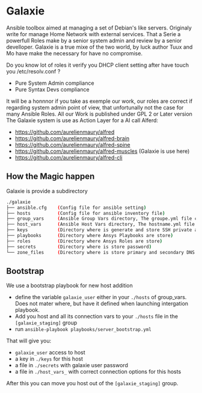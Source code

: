 # Galaxie

Ansible toolbox aimed at managing a set of Debian's like servers. Originaly write for manage Home Network with external services.
That a Serie a powerfull Roles make by a senior system admin and review by a senior develloper.
Galaxie is a true mixe of the two world, by luck author Tuux and Mo have make the necessary for have no compromise.

Do you know lot of roles it verify you DHCP client setting after have touch you /etc/resolv.conf ?

- Pure System Admin compliance
- Pure Syntax Devs compliance

It will be a honnnor if you take as exemple our work, our roles are correct if regarding system admin point of view, that unfortunally not the case for many Ansible Roles. 
All our Work is published under GPL 2 or Later version
The Galaxie system is use as Action Layer for a AI call Alferd: 
* https://github.com/aurelienmaury/alfred
* https://github.com/aurelienmaury/alfred-brain
* https://github.com/aurelienmaury/alfred-spine
* https://github.com/aurelienmaury/alfred-muscles (Galaxie is use here)
* https://github.com/aurelienmaury/alfred-cli

## How the Magic happen
Galaxie is provide a subdirectory

```bash
./galaxie
├── ansible.cfg    (Config file for ansible setting)
├── hosts          (Config file for ansible inventory file)
├── group_vars     (Ansible Group Vars directory, The groupe.yml file can store dedicated group of host vars)
├── host_vars      (Ansible Host Vars directory, The hostname.yml file can store dedicated host vars)
├── keys           (Directory where is generate and store SSH private and pub keys)
├── playbooks      (Directory where Ansys Playbooks are store)
├── roles          (Directory where Ansys Roles are store)
├── secrets        (Directory where is store password)
└── zone_files     (Directory where is store primary and secondary DNS zone files)
```

## Bootstrap

We use a bootstrap playbook for new host addition

* define the variable `galaxie_user` either in your `./hosts` of group_vars. Does not mater where, but have it defined when launching intergation playbook.
* Add you host and all its connection vars to your `./hosts` file in the `[galaxie_staging]` group
* run `ansible-playbook playbooks/server_bootstrap.yml`

That will give you:

* `galaxie_user` access to host
* a key in `./keys` for this host
* a file in `./secrets` with galaxie user password
* a file in `./host_vars_` with correct connection options for this hosts

After this you can move you host out of the `[galaxie_staging]` group.